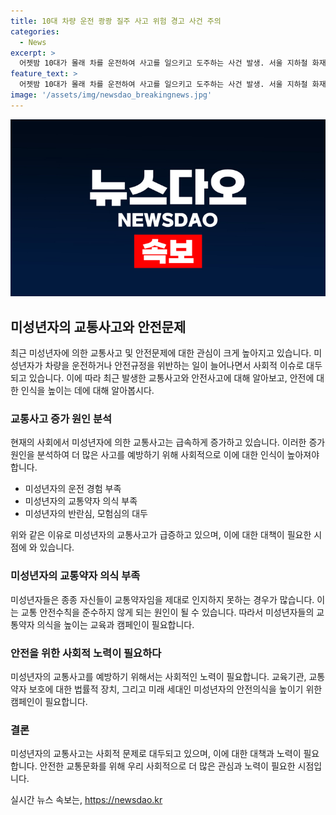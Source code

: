 ```yaml
---
title: 10대 차량 운전 쾅쾅 질주 사고 위험 경고 사건 주의
categories:
  - News
excerpt: >
  어젯밤 10대가 몰래 차를 운전하여 사고를 일으키고 도주하는 사건 발생. 서울 지하철 화재로 일산선 운행 지연, 화재 진압 마쳐. 대전 장동서에서 낙석사고로 주택 덮치기 직전 사고 발생, 피해는 없었다. 폐유를 고의로 농수로에 버려 농가 피해 우려. 강원도 춘천시 아파트 공사현장에서 큰 비로 인한 토사 유출로 주택을 덮침. (150자)
feature_text: >
  어젯밤 10대가 몰래 차를 운전하여 사고를 일으키고 도주하는 사건 발생. 서울 지하철 화재로 일산선 운행 지연, 화재 진압 마쳐. 대전 장동서에서 낙석사고로 주택 덮치기 직전 사고 발생, 피해는 없었다. 폐유를 고의로 농수로에 버려 농가 피해 우려. 강원도 춘천시 아파트 공사현장에서 큰 비로 인한 토사 유출로 주택을 덮침. (150자)
image: '/assets/img/newsdao_breakingnews.jpg'
---
```


<p><img src="/assets/img/newsdao_breakingnews.jpg" alt="implanttips 속보" /></p>

<h2 data-ke-size="size26">미성년자의 교통사고와 안전문제</h2>

<p data-ke-size="size16">최근 미성년자에 의한 교통사고 및 안전문제에 대한 관심이 크게 높아지고 있습니다. 미성년자가 차량을 운전하거나 안전규정을 위반하는 일이 늘어나면서 사회적 이슈로 대두되고 있습니다. 이에 따라 최근 발생한 교통사고와 안전사고에 대해 알아보고, 안전에 대한 인식을 높이는 데에 대해 알아봅시다.</p>

<h3><b>교통사고 증가 원인 분석</b></h3>

<p data-ke-size="size16">현재의 사회에서 미성년자에 의한 교통사고는 급속하게 증가하고 있습니다. 이러한 증가 원인을 분석하여 더 많은 사고를 예방하기 위해 사회적으로 이에 대한 인식이 높아져야 합니다.</p>

<ul>
  <li>미성년자의 운전 경험 부족</li>
  <li>미성년자의 교통약자 의식 부족</li>
  <li>미성년자의 반란심, 모험심의 대두</li>
</ul>

<p data-ke-size="size16">위와 같은 이유로 미성년자의 교통사고가 급증하고 있으며, 이에 대한 대책이 필요한 시점에 와 있습니다.</p>

<h3><b>미성년자의 교통약자 의식 부족</b></h3>

<p data-ke-size="size16">미성년자들은 종종 자신들이 교통약자임을 제대로 인지하지 못하는 경우가 많습니다. 이는 교통 안전수칙을 준수하지 않게 되는 원인이 될 수 있습니다. 따라서 미성년자들의 교통약자 의식을 높이는 교육과 캠페인이 필요합니다.</p>

<h3><b>안전을 위한 사회적 노력이 필요하다</b></h3>

<p data-ke-size="size16">미성년자의 교통사고를 예방하기 위해서는 사회적인 노력이 필요합니다. 교육기관, 교통약자 보호에 대한 법률적 장치, 그리고 미래 세대인 미성년자의 안전의식을 높이기 위한 캠페인이 필요합니다.</p>

<h3><b>결론</b></h3>

<p data-ke-size="size16">미성년자의 교통사고는 사회적 문제로 대두되고 있으며, 이에 대한 대책과 노력이 필요합니다. 안전한 교통문화를 위해 우리 사회적으로 더 많은 관심과 노력이 필요한 시점입니다.</p>
실시간 뉴스 속보는, <a href="https://newsdao.kr" rel="dofollow">https://newsdao.kr</a>



